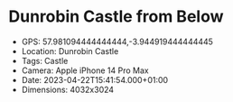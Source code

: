 # Dunrobin Castle from Below

- GPS: 57.981094444444444,-3.944919444444445
- Location: Dunrobin Castle
- Tags: Castle
- Camera: Apple iPhone 14 Pro Max
- Date: 2023-04-22T15:41:54.000+01:00
- Dimensions: 4032x3024
